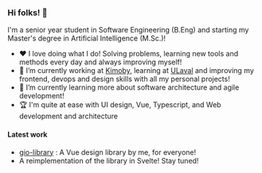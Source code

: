 ### Hi folks! 🤙

I'm a senior year student in Software Engineering (B.Eng) and starting my Master's degree in Artificial Intelligence (M.Sc.)!

- :heart: I love doing what I do! Solving problems, learning new tools and methods every day and always improving myself!
- 🔭 I’m currently working at [Kimoby](https://kimoby.com), learning at [ULaval](https://ulaval.ca) and improving my frontend, devops and design skills with all my personal projects!
- 🌱 I’m currently learning more about software architecture and agile development!
- 🏆 I'm quite at ease with UI design, Vue, Typescript, and Web development and architecture

#### Latest work

- [gio-library](https://www.npmjs.com/package/@gabio/design-vue) : A Vue design library by me, for everyone!
- A reimplementation of the library in Svelte! Stay tuned!
